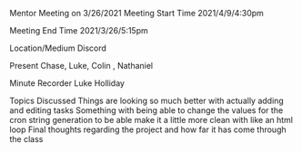 Mentor Meeting on 3/26/2021
Meeting Start Time
2021/4/9/4:30pm

Meeting End Time
2021/3/26/5:15pm

Location/Medium
Discord

Present
Chase, Luke, Colin , Nathaniel

Minute Recorder
Luke Holliday

Topics Discussed
Things are looking so much better with actually adding and editing tasks
Something with being able to change the values for the cron string generation to be able make it a little more clean with like an html loop
Final thoughts regarding the project and how far it has come through the class
